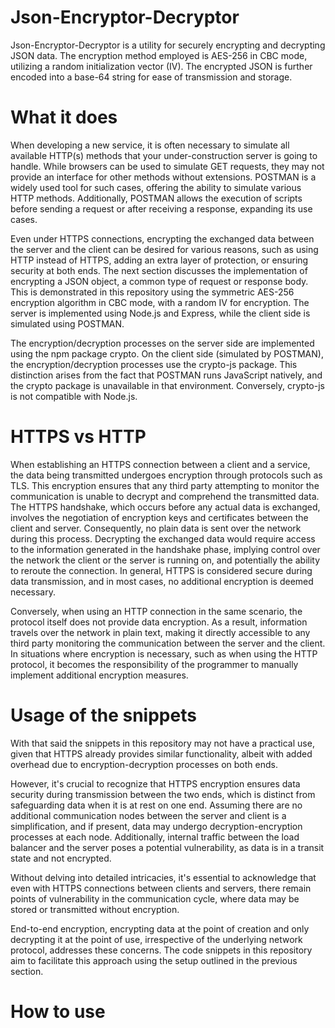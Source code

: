 # Json-Encryptor-Decryptor
Json-Encryptor-Decryptor is a utility for securely encrypting and decrypting JSON data. The encryption method employed is AES-256 in CBC mode, utilizing a random initialization vector (IV). The encrypted JSON is further encoded into a base-64 string for ease of transmission and storage.

# What it does
When developing a new service, it is often necessary to simulate all available HTTP(s) methods that your under-construction server is going to handle. While browsers can be used to simulate GET requests, they may not provide an interface for other methods without extensions. POSTMAN is a widely used tool for such cases, offering the ability to simulate various HTTP methods. Additionally, POSTMAN allows the execution of scripts before sending a request or after receiving a response, expanding its use cases.

Even under HTTPS connections, encrypting the exchanged data between the server and the client can be desired for various reasons, such as using HTTP instead of HTTPS, adding an extra layer of protection, or ensuring security at both ends. The next section discusses the implementation of encrypting a JSON object, a common type of request or response body. This is demonstrated in this repository using the symmetric AES-256 encryption algorithm in CBC mode, with a random IV for encryption. The server is implemented using Node.js and Express, while the client side is simulated using POSTMAN.

The encryption/decryption processes on the server side are implemented using the npm package crypto. On the client side (simulated by POSTMAN), the encryption/decryption processes use the crypto-js package. This distinction arises from the fact that POSTMAN runs JavaScript natively, and the crypto package is unavailable in that environment. Conversely, crypto-js is not compatible with Node.js.





# HTTPS vs HTTP
When establishing an HTTPS connection between a client and a service, the data being transmitted undergoes encryption through protocols such as TLS. This encryption ensures that any third party attempting to monitor the communication is unable to decrypt and comprehend the transmitted data. The HTTPS handshake, which occurs before any actual data is exchanged, involves the negotiation of encryption keys and certificates between the client and server. Consequently, no plain data is sent over the network during this process. Decrypting the exchanged data would require access to the information generated in the handshake phase, implying control over the network the client or the server is running on, and potentially the ability to reroute the connection. In general, HTTPS is considered secure during data transmission, and in most cases, no additional encryption is deemed necessary.

Conversely, when using an HTTP connection in the same scenario, the protocol itself does not provide data encryption. As a result, information travels over the network in plain text, making it directly accessible to any third party monitoring the communication between the server and the client. In situations where encryption is necessary, such as when using the HTTP protocol, it becomes the responsibility of the programmer to manually implement additional encryption measures.




# Usage of the snippets 
With that said the snippets in this repository may not have a practical use, given that HTTPS already provides similar functionality, albeit with added overhead due to encryption-decryption processes on both ends.

However, it's crucial to recognize that HTTPS encryption ensures data security during transmission between the two ends, which is distinct from safeguarding data when it is at rest on one end. Assuming there are no additional communication nodes between the server and client is a simplification, and if present, data may undergo decryption-encryption processes at each node. Additionally, internal traffic between the load balancer and the server poses a potential vulnerability, as data is in a transit state and not encrypted.

Without delving into detailed intricacies, it's essential to acknowledge that even with HTTPS connections between clients and servers, there remain points of vulnerability in the communication cycle, where data may be stored or transmitted without encryption.

End-to-end encryption, encrypting data at the point of creation and only decrypting it at the point of use, irrespective of the underlying network protocol, addresses these concerns. The code snippets in this repository aim to facilitate this approach using the setup outlined in the previous section.






# How to use

 



